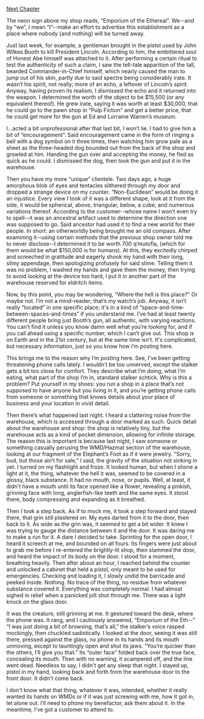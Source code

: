 [Next Chapter](https://www.reddit.com/r/nosleep/comments/116i645/i_run_a_shop_that_buys_and_sells_bizarre/?utm_source=share&utm_medium=web2x&context=3)

The neon sign above my shop reads, “Emporium of the Ethereal”. We--and by “we”, I mean “I”--make an effort to advertise this establishment as a place where nobody (and nothing) will be turned away. 

Just last week, for example, a gentleman brought in the pistol used by John Wilkes Booth to kill President Lincoln. According to him, the embittered soul of Honest Abe himself was attached to it. After performing a certain ritual to test the authenticity of such a claim, I saw the tell-tale apparition of the tall, bearded Commander-in-Chief himself, which nearly caused the man to jump out of his skin, partly due to said spectre being considerably irate. It wasn’t his spirit, not really; more of an echo, a leftover of Lincoln’s spirit. Anyway, having proven its realism, I dismissed the echo and it returned into the weapon. I determined the worth of the object to be $15,500 (or any equivalent thereof). He grew irate, saying it was worth at least $30,000, that he could go to the pawn shop in “Pulp Fiction” and get a better price, that he could get more for the gun at Ed and Lorraine Warren’s museum. 

I...acted a bit unprofessional after that last bit, I won’t lie. I had to give him a bit of “encouragement”. Said encouragement came in the form of ringing a bell with a dog symbol on it three times, then watching him grow pale as a sheet as the three-headed dog bounded out from the back of the shop and growled at him. Handing the gun over and accepting the money, he fled as quick as he could. I dismissed the dog, then took the gun and put it in the warehouse. 

Then you have my more “unique” clientele. Two days ago, a huge amorphous blob of eyes and tentacles slithered through my door and dropped a strange device on my counter. “Non-Euclidean” would be doing it an injustice. Every view I took of it was a different shape; look at it from the side, it would be spherical, above, triangular, below, a cube, and numerous variations thereof. According to the customer--whose name I won’t even try to spell--it was an ancestral artifact used to determine the direction one was supposed to go. Said ancestor had used it to find a new world for their people. In short: an otherworldly being brought me an old compass. After examining it--using certain methods that the previous shop owner told me to never disclose--I determined it to be worth 700 q’mutofla, (which for them would be what $150,000 is for humans). At this, they excitedly chirped and screeched in gratitude and eagerly shook my hand with their long, slimy appendage, then apologizing profusely for said slime. Telling them it was no problem, I washed my hands and gave them the money, then trying to avoid looking at the device too hard, I put it in another part of the warehouse reserved for eldritch items. 

Now, by this point, you may be wondering, “Where the hell is this place?” Or maybe not. I’m not a mind-reader; that’s my watch’s job. Anyway, it isn’t really “located” in one specific place; it's in a kind of “space-and-time-between-spaces-and-times” if you understand me. I’ve had at least twenty different people bring just Booth’s gun, all authentic, with varying reactions. You can’t find it unless you know damn well what you’re looking for, and if you call ahead using a specific number, which I can’t give out. This shop *is* on Earth and in the 21st century, but at the same time isn’t. It's complicated, but necessary information, just so you know how I’m posting here. 

This brings me to the reason why I’m posting here. See, I’ve been getting threatening phone calls lately. I wouldn’t be too unnerved, except the stalker gets a bit too close for comfort. They describe what I’m doing, what I’m eating, what part of the shop I’m in, standard stalker schtick. Why is this a problem? Put yourself in my shoes: you run a shop in a place that’s not supposed to have anyone but you living in it, and you’re getting phone calls from someone or something that knows details about your place of business and your location in vivid detail. 

Then there’s what happened last night. I heard a clattering noise from the warehouse, which is accessed through a door marked as such. Quick detail about the warehouse and shop: the shop is relatively tiny, but the warehouse acts as a kind of pocket dimension, allowing for infinite storage. The reason this is important is because last night, I saw someone or something casually perusing the WMD/Hazmat section of the warehouse, looking at our fragment of the Elephant’s Foot as if it were jewelry. “Sorry, bud, but those ain’t for sale,” I said, the gravity of the situation not sinking in yet. I turned on my flashlight and froze. It looked human, but when I shone a light at it, the thing, whatever the hell it was, seemed to be covered in a glossy, black substance. It had no mouth, nose, or pupils. Well, at least, it didn't have a mouth until its face opened like a flower, revealing a pinkish, grinning face with long, anglerfish-like teeth and the same eyes. It stood there, body compressing and expanding as it breathed. 

Then I took a step back. As if to mock me, it took a step forward and stayed there, that grin still plastered on. My eyes darted from it to the door, then back to it. As wide as the grin was, it seemed to get a bit wider. It knew I was trying to gauge the distance between it and the door. It was daring me to make a run for it. A dare I decided to take. Sprinting for the open door, I heard it screech at me, and bounded on all fours. Its fingers were just about to grab me before I re-entered the brightly-lit shop, then slammed the door, and heard the impact of its body on the door. I stood for a moment, breathing heavily. Then after about an hour, I reached behind the counter and unlocked a cabinet that held a pistol, only meant to be used for emergencies. Checking and loading it, I slowly undid the barricade and peeked inside. Nothing. No trace of the thing, no residue from whatever substance covered it. Everything was completely normal. I had almost sighed in relief when a panicked jolt shot through me. There was a light knock on the glass door. 

It was the creature, still grinning at me. It gestured toward the desk, where the phone was. It rang, and I cautiously answered, “Emporium of the Eth--” “I was just doing a bit of browsing, that’s all,” the stalker’s voice rasped mockingly, then chuckled sadistically. I looked at the door, seeing it was still there, pressed against the glass, no phone in its hands and its mouth unmoving, except to tauntingly open and shut its jaws. “You’re quicker than the others, I’ll give you that.” Its “outer face” folded back over the true face, concealing its mouth. Then with no warning, it scampered off, and the line went dead. Needless to say, I didn't get any sleep that night. I stayed up, pistol in my hand, looking back and forth from the warehouse door to the front door. It didn't come back.

I don't know what that thing, whatever it was, intended, whether it really wanted its hands on WMDs or if it was just screwing with me, how it got in, let alone out. I’ll need to phone my benefactor, ask them about it. In the meantime, I’ve got a customer to attend to.